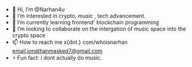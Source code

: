 - 👋 Hi, I’m @Narhan4u
- 👀 I’m interested in crypto, music , tech advancement.
- 🌱 I’m currently learning frontend' blockchain programming 
- 💞️ I’m looking to collaborate on the intergation of music space into the crypto space 
- 📫 How to reach me x{dot.} com/whoisnarhan email.jonathanmasked7@gmail.com
- ⚡ Fun fact: i dont actually do music. 

<!---
Narhan4u/Narhan4u is a ✨ special ✨ repository because its `README.md` (this file) appears on your GitHub profile.
You can click the Preview link to take a look at your changes.
--->

